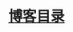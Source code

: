 # [博客目录](https://github.com/clouddawn/blog/blob/main/md/%E5%8D%9A%E5%AE%A2%E7%9B%AE%E5%BD%95/%E5%8D%9A%E5%AE%A2%E7%9B%AE%E5%BD%95.md)